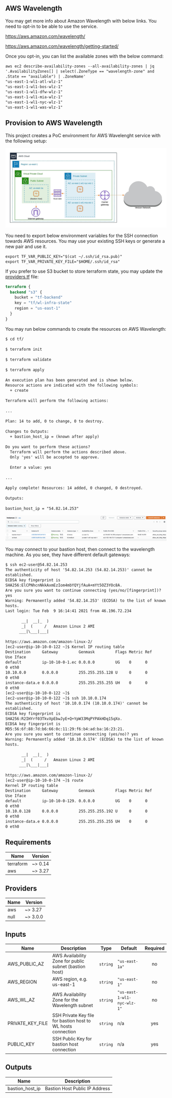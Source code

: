 ## AWS Wavelength

You may get more info about Amazon Wavelength with below links. You need to opt-in to be able to use the service.

https://aws.amazon.com/wavelength/

https://aws.amazon.com/wavelength/getting-started/

Once you opt-in, you can list the available zones with the below command:

```shell
aws ec2 describe-availability-zones --all-availability-zones | jq '.AvailabilityZones[] | select(.ZoneType == "wavelength-zone" and .State == "available") | .ZoneName'
"us-east-1-wl1-atl-wlz-1"
"us-east-1-wl1-bos-wlz-1"
"us-east-1-wl1-dfw-wlz-1"
"us-east-1-wl1-mia-wlz-1"
"us-east-1-wl1-nyc-wlz-1"
"us-east-1-wl1-was-wlz-1"
```

## Provision to AWS Wavelength

This project creates a PoC environment for AWS Wavelenght service with the following setup:

![Alt text](./environment.jpeg?raw=true "Environment Setup")

You need to export below environment variables for the SSH connection towards AWS resources.
You may use your existing SSH keys or generate a new pair and use it.

```shell
export TF_VAR_PUBLIC_KEY="$(cat ~/.ssh/id_rsa.pub)"
export TF_VAR_PRIVATE_KEY_FILE="$HOME/.ssh/id_rsa"
```

If you prefer to use S3 bucket to store terraform state, you may update the [providers.tf](./tf/providers.tf) file:

```terraform
terraform {
  backend "s3" {
    bucket = "tf-backend"
    key = "tf/wl-infra-state"
    region = "us-east-1"
  }
}
```

You may run below commands to create the resources on AWS Wavelength:

```shell
$ cd tf/

$ terraform init

$ terraform validate

$ terraform apply

An execution plan has been generated and is shown below.
Resource actions are indicated with the following symbols:
  + create

Terraform will perform the following actions:

...

Plan: 14 to add, 0 to change, 0 to destroy.

Changes to Outputs:
  + bastion_host_ip = (known after apply)

Do you want to perform these actions?
  Terraform will perform the actions described above.
  Only 'yes' will be accepted to approve.

  Enter a value: yes

...

Apply complete! Resources: 14 added, 0 changed, 0 destroyed.

Outputs:

bastion_host_ip = "54.82.14.253"
```

![Alt text](./ec2.png?raw=true "EC2")

You may connect to your bastion host, then connect to the wavelength machine. 
As you see, they have different default gateways:

```shell
$ ssh ec2-user@54.82.14.253
The authenticity of host '54.82.14.253 (54.82.14.253)' cannot be established.
ECDSA key fingerprint is SHA256:ElCPNhcnNkkAxmEzIom4mbYQYjfAuA+mYt5OZ3YOc8A.
Are you sure you want to continue connecting (yes/no/[fingerprint])? yes
Warning: Permanently added '54.82.14.253' (ECDSA) to the list of known hosts.
Last login: Tue Feb  9 16:14:41 2021 from 46.196.72.234

       __|  __|_  )
       _|  (     /   Amazon Linux 2 AMI
      ___|\___|___|

https://aws.amazon.com/amazon-linux-2/
[ec2-user@ip-10-10-0-122 ~]$ Kernel IP routing table
Destination     Gateway         Genmask         Flags Metric Ref    Use Iface
default         ip-10-10-0-1.ec 0.0.0.0         UG    0      0        0 eth0
10.10.0.0       0.0.0.0         255.255.255.128 U     0      0        0 eth0
instance-data.e 0.0.0.0         255.255.255.255 UH    0      0        0 eth0
[ec2-user@ip-10-10-0-122 ~]$
[ec2-user@ip-10-10-0-122 ~]$ ssh 10.10.0.174
The authenticity of host '10.10.0.174 (10.10.0.174)' cannot be established.
ECDSA key fingerprint is SHA256:R2IHYrf03TkvXpEbwJyE+Q+YpW33MqPYPAkHDq15qXo.
ECDSA key fingerprint is MD5:56:6f:88:7d:b6:66:0c:11:29:f6:b4:ad:ba:16:23:21.
Are you sure you want to continue connecting (yes/no)? yes
Warning: Permanently added '10.10.0.174' (ECDSA) to the list of known hosts.

       __|  __|_  )
       _|  (     /   Amazon Linux 2 AMI
      ___|\___|___|

https://aws.amazon.com/amazon-linux-2/
[ec2-user@ip-10-10-0-174 ~]$ route
Kernel IP routing table
Destination     Gateway         Genmask         Flags Metric Ref    Use Iface
default         ip-10-10-0-129. 0.0.0.0         UG    0      0        0 eth0
10.10.0.128     0.0.0.0         255.255.255.192 U     0      0        0 eth0
instance-data.e 0.0.0.0         255.255.255.255 UH    0      0        0 eth0
```


## Requirements

| Name | Version |
|------|---------|
| terraform | ~> 0.14 |
| aws | ~> 3.27 |

## Providers

| Name | Version |
|------|---------|
| aws | ~> 3.27 |
| null | ~> 3.0.0 |

## Inputs

| Name | Description | Type | Default | Required |
|------|-------------|------|---------|:--------:|
| AWS\_PUBLIC\_AZ | AWS Availability Zone for public subnet (bastion host) | `string` | `"us-east-1a"` | no |
| AWS\_REGION | AWS region, e.g. us-east-1 | `string` | `"us-east-1"` | no |
| AWS\_WL\_AZ | AWS Availability Zone for the Wavelength subnet | `string` | `"us-east-1-wl1-nyc-wlz-1"` | no |
| PRIVATE\_KEY\_FILE | SSH Private Key file for bastion host to WL hosts connection | `string` | n/a | yes |
| PUBLIC\_KEY | SSH Public Key for bastion host connection | `string` | n/a | yes |

## Outputs

| Name | Description |
|------|-------------|
| bastion\_host\_ip | Bastion Host Public IP Address |
